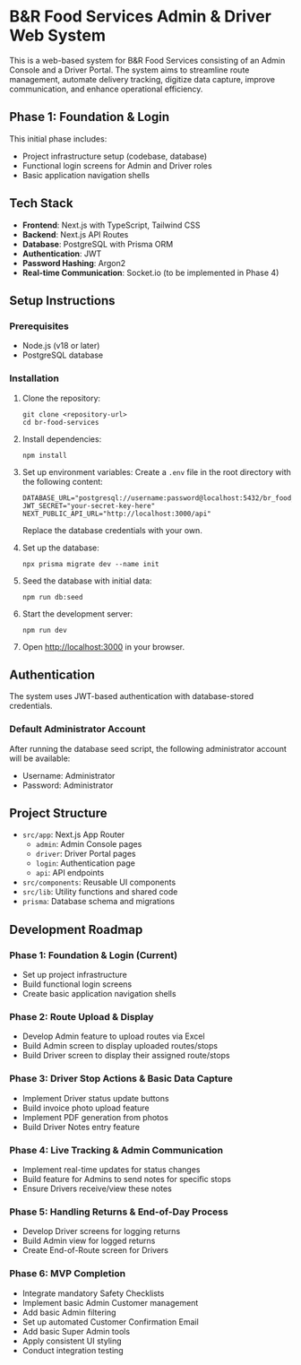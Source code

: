 # B&R Food Services Admin & Driver Web System

This is a web-based system for B&R Food Services consisting of an Admin Console and a Driver Portal. The system aims to streamline route management, automate delivery tracking, digitize data capture, improve communication, and enhance operational efficiency.

## Phase 1: Foundation & Login

This initial phase includes:

- Project infrastructure setup (codebase, database)
- Functional login screens for Admin and Driver roles
- Basic application navigation shells

## Tech Stack

- **Frontend**: Next.js with TypeScript, Tailwind CSS
- **Backend**: Next.js API Routes
- **Database**: PostgreSQL with Prisma ORM
- **Authentication**: JWT
- **Password Hashing**: Argon2
- **Real-time Communication**: Socket.io (to be implemented in Phase 4)

## Setup Instructions

### Prerequisites

- Node.js (v18 or later)
- PostgreSQL database

### Installation

1. Clone the repository:

   ```
   git clone <repository-url>
   cd br-food-services
   ```

2. Install dependencies:

   ```
   npm install
   ```

3. Set up environment variables:
   Create a `.env` file in the root directory with the following content:

   ```
   DATABASE_URL="postgresql://username:password@localhost:5432/br_food_services"
   JWT_SECRET="your-secret-key-here"
   NEXT_PUBLIC_API_URL="http://localhost:3000/api"
   ```

   Replace the database credentials with your own.

4. Set up the database:

   ```
   npx prisma migrate dev --name init
   ```

5. Seed the database with initial data:

   ```
   npm run db:seed
   ```

6. Start the development server:

   ```
   npm run dev
   ```

7. Open [http://localhost:3000](http://localhost:3000) in your browser.

## Authentication

The system uses JWT-based authentication with database-stored credentials.

### Default Administrator Account

After running the database seed script, the following administrator account will be available:

- Username: Administrator
- Password: Administrator

## Project Structure

- `src/app`: Next.js App Router
  - `admin`: Admin Console pages
  - `driver`: Driver Portal pages
  - `login`: Authentication page
  - `api`: API endpoints
- `src/components`: Reusable UI components
- `src/lib`: Utility functions and shared code
- `prisma`: Database schema and migrations

## Development Roadmap

### Phase 1: Foundation & Login (Current)

- Set up project infrastructure
- Build functional login screens
- Create basic application navigation shells

### Phase 2: Route Upload & Display

- Develop Admin feature to upload routes via Excel
- Build Admin screen to display uploaded routes/stops
- Build Driver screen to display their assigned route/stops

### Phase 3: Driver Stop Actions & Basic Data Capture

- Implement Driver status update buttons
- Build invoice photo upload feature
- Implement PDF generation from photos
- Build Driver Notes entry feature

### Phase 4: Live Tracking & Admin Communication

- Implement real-time updates for status changes
- Build feature for Admins to send notes for specific stops
- Ensure Drivers receive/view these notes

### Phase 5: Handling Returns & End-of-Day Process

- Develop Driver screens for logging returns
- Build Admin view for logged returns
- Create End-of-Route screen for Drivers

### Phase 6: MVP Completion

- Integrate mandatory Safety Checklists
- Implement basic Admin Customer management
- Add basic Admin filtering
- Set up automated Customer Confirmation Email
- Add basic Super Admin tools
- Apply consistent UI styling
- Conduct integration testing
